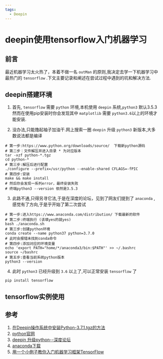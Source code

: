 ```yaml
---
tags:
  - Deepin
---
```

# deepin使用tensorflow入门机器学习

## 前言
最近机器学习太火热了，本着不做一名 `outMan` 的原则,我决定去学一下机器学习中最热门的 `tensorflow` .下文主要记录和阐述在尝试过程中遇到的坑和解决方法.

## deepin搭建环境
1. 首先, `tensorflow` 需要 `python` 环境,本机使用 `deepin` 系统,`python3` 默认3.5.3 然而在使用pip安装时你会发现其中 `matplotlib` 需要 `python3.6`以上的环境才能安装.

2. 没办法,只能撸起袖子加油干.网上搜索一圈 `deepin` 升级 `python3` 新版本,大多数说法都是编译

```shell
# 第一步:https://www.python.org/downloads/source/  下载新python源码
# 第二步：文件解压并进入目录 * 为对应版本
tar -xzf python-*.tgz
cd python-*
# 第三步:解压后进行配置
./configure --prefix=/usr/python --enable-shared CFLAGS=-fPIC
# 第四步:安装
make && make install
# 然后你会发现一系列error，最终安装失败
# 终端python3 --version 依然是3.5.3
```

3. 此路不通,只得另寻它法,于是在深度的论坛，见到了网友们提到了 `anaconda` ,感觉有了方向,于是乎开始了第二次尝试

```shell
# 第一步:进入https://www.anaconda.com/distribution/ 下载最新的软件
# 第二步:终端执行 (该填yes的就yes)
bash ./anaconda.sh
# 第三步:创建python环境
conda create --name python37 python=3.7.0
# 此时会报错未找到conda命令
# 第四步:添加对应的环境变量
echo 'export PATH="home/*/anaconda3/bin:$PATH"' >> ~/.bashrc
source ~/bashrc
# 第五步:查看当前系统python版本
python3 --version
```

4. 此时 `python3` 已经升级到 `3.6` 以上了,可以正常安装 `tensorflow` 了

```shell
pip install tensorflow
```

## tensorflow实例使用



## 参考
1. [在Deepin操作系统中安装Python-3.7.1.tgz的方法](https://ywnz.com/linuxjc/3575.html)
1. [python官网](https://www.python.org/downloads/source/)
1. [deepin 升级python--深度论坛](https://bbs.deepin.org/forum.php?mod=viewthread&tid=144792)
1. [anaconda下载](https://www.anaconda.com/distribution/)
1. [用一个小例子教你入门机器学习框架TensorFlow](https://juejin.im/post/5b11117f6fb9a01e59182980)
